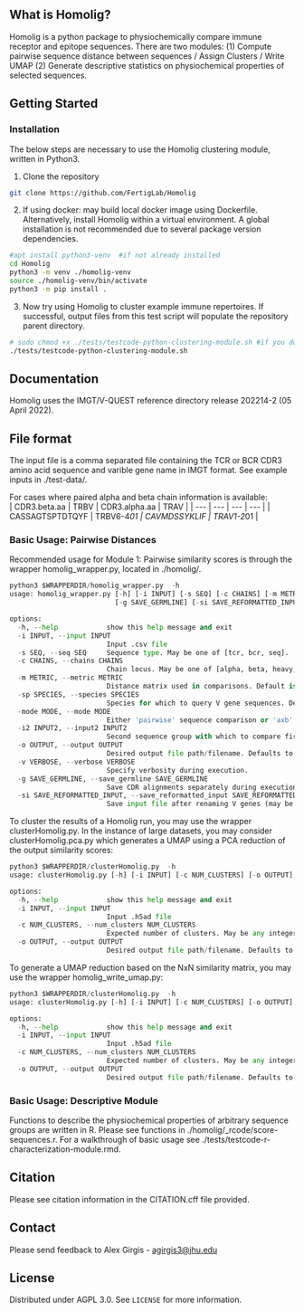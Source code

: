 <!-- ABOUT THE PROJECT -->
## What is Homolig?

Homolig is a python package to physiochemically compare immune receptor and
epitope sequences. There are two modules:
(1) Compute pairwise sequence distance between sequences / Assign Clusters / Write UMAP
(2) Generate descriptive statistics on physiochemical properties of selected sequences. 

<!-- GETTING STARTED -->
## Getting Started

### Installation

The below steps are necessary to use the Homolig clustering module, written in Python3. 
1. Clone the repository
```bash
git clone https://github.com/FertigLab/Homolig
```
2. If using docker: may build local docker image using Dockerfile. Alternatively, install Homolig within a virtual environment. A global installation is not recommended due to several package version dependencies.

```bash
#apt install python3-venv  #if not already installed
cd Homolig 
python3 -m venv ./homolig-venv
source ./homolig-venv/bin/activate
python3 -m pip install .
```

3. Now try using Homolig to cluster example immune repertoires. If successful, output files from this test script will populate the repository parent directory. 

```bash
# sudo chmod +x ./tests/testcode-python-clustering-module.sh #if you don't have privileges to execute test script
./tests/testcode-python-clustering-module.sh
```


## Documentation
Homolig uses the IMGT/V-QUEST reference directory release 202214-2 (05 April
2022).

## File format
The input file is a comma separated file containing the TCR or BCR CDR3 amino acid sequence and varible
gene name in IMGT format. See example inputs in ./test-data/.  

For cases where paired alpha and beta chain information is available:  
| CDR3.beta.aa | TRBV | CDR3.alpha.aa | TRAV |
| --- | --- |  --- | --- |
| CASSAGTSPTDTQYF | TRBV6-4*01 | CAVMDSSYKLIF | TRAV1-2*01 |

### Basic Usage: Pairwise Distances
Recommended usage for Module 1: Pairwise similarity scores is through the wrapper homolig_wrapper.py, located in ./homolig/. 
```python
python3 $WRAPPERDIR/homolig_wrapper.py  -h
usage: homolig_wrapper.py [-h] [-i INPUT] [-s SEQ] [-c CHAINS] [-m METRIC] [-sp SPECIES] [-mode MODE] [-i2 INPUT2] [-o OUTPUT] [-v VERBOSE]
                          [-g SAVE_GERMLINE] [-si SAVE_REFORMATTED_INPUT]

options:
  -h, --help            show this help message and exit
  -i INPUT, --input INPUT
                        Input .csv file
  -s SEQ, --seq SEQ     Sequence type. May be one of [tcr, bcr, seq].
  -c CHAINS, --chains CHAINS
                        Chain locus. May be one of [alpha, beta, heavy, light]. Can be omitted if --seq == 'seq'.
  -m METRIC, --metric METRIC
                        Distance matrix used in comparisons. Default is aadist.
  -sp SPECIES, --species SPECIES
                        Species for which to query V gene sequences. Default is human.
  -mode MODE, --mode MODE
                        Either 'pairwise' sequence comparison or 'axb' between two sequence groups.
  -i2 INPUT2, --input2 INPUT2
                        Second sequence group with which to compare first file.
  -o OUTPUT, --output OUTPUT
                        Desired output file path/filename. Defaults to input file directory.
  -v VERBOSE, --verbose VERBOSE
                        Specify verbosity during execution.
  -g SAVE_GERMLINE, --save_germline SAVE_GERMLINE
                        Save CDR alignments separately during execution.
  -si SAVE_REFORMATTED_INPUT, --save_reformatted_input SAVE_REFORMATTED_INPUT
                        Save input file after renaming V genes (may be useful in post-analysis).

```

To cluster the results of a Homolig run, you may use the wrapper clusterHomolig.py. In the instance of large datasets, you may consider clusterHomolig.pca.py which generates a UMAP using a PCA reduction of the output similarity scores: 

```python
python3 $WRAPPERDIR/clusterHomolig.py  -h
usage: clusterHomolig.py [-h] [-i INPUT] [-c NUM_CLUSTERS] [-o OUTPUT]

options:
  -h, --help            show this help message and exit
  -i INPUT, --input INPUT
                        Input .h5ad file
  -c NUM_CLUSTERS, --num_clusters NUM_CLUSTERS
                        Expected number of clusters. May be any integer.
  -o OUTPUT, --output OUTPUT
                        Desired output file path/filename. Defaults to input file directory.

```

To generate a UMAP reduction based on the NxN similarity matrix, you may use the wrapper homolig_write_umap.py: 

```python
python3 $WRAPPERDIR/clusterHomolig.py  -h
usage: clusterHomolig.py [-h] [-i INPUT] [-c NUM_CLUSTERS] [-o OUTPUT]

options:
  -h, --help            show this help message and exit
  -i INPUT, --input INPUT
                        Input .h5ad file
  -c NUM_CLUSTERS, --num_clusters NUM_CLUSTERS
                        Expected number of clusters. May be any integer.
  -o OUTPUT, --output OUTPUT
                        Desired output file path/filename. Defaults to input file directory.
```
### Basic Usage: Descriptive Module 
Functions to describe the physiochemical properties of arbitrary sequence groups are written in R. 
Please see functions in ./homolig/_rcode/score-sequences.r. For a walkthrough of basic usage see ./tests/testcode-r-characterization-module.rmd. 

## Citation

Please see citation information in the CITATION.cff file provided.

<!-- CONTACT -->
## Contact

Please send feedback to Alex Girgis -
<agirgis3@jhu.edu>


<!-- LICENSE -->
## License

Distributed under AGPL 3.0. See `LICENSE` for more information.
